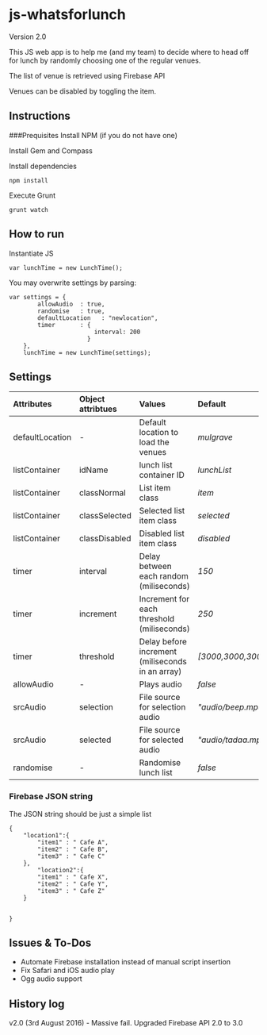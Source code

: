 # js-whatsforlunch
Version 2.0

This JS web app is to help me (and my team) to decide where to head off for lunch by randomly choosing one of the regular venues.

The list of venue is retrieved using Firebase API

Venues can be disabled by toggling the item.

## Instructions

###Prequisites
Install NPM (if you do not have one)

Install Gem and Compass

Install dependencies
```
npm install
```

Execute Grunt
```
grunt watch
```

## How to run
Instantiate JS
```
var lunchTime = new LunchTime();
```

You may overwrite settings by parsing:
```
var settings = {
        allowAudio  : true,
        randomise   : true,
        defaultLocation   : "newlocation",
        timer       : {
                        interval: 200
                      }
    },
    lunchTime = new LunchTime(settings);
```

## Settings

| Attributes | Object attribtues | Values | Default
|:---|:---|:---|:---|
| defaultLocation | - | Default location to load the venues | _mulgrave_
| listContainer | idName| lunch list container ID | _lunchList_
| listContainer | classNormal| List item class | _item_
| listContainer | classSelected| Selected list item class | _selected_ 
| listContainer | classDisabled| Disabled list item class | _disabled_ 
| timer | interval | Delay between each random (miliseconds) | _150_
| timer | increment | Increment for each threshold (miliseconds) | _250_
| timer | threshold | Delay before increment (miliseconds in an array)| _[3000,3000,3000]_
| allowAudio | - | Plays audio | _false_
| srcAudio | selection | File source for selection audio | _"audio/beep.mp3"_
| srcAudio | selected | File source for selected audio | _"audio/tadaa.mp3"_
| randomise | - | Randomise lunch list | _false_

### Firebase JSON string
The JSON string should be just a simple list
```
{
	"location1":{
		"item1" : " Cafe A",
	    "item2" : " Cafe B",
	    "item3" : " Cafe C"
	},
		"location2":{
		"item1" : " Cafe X",
	    "item2" : " Cafe Y",
	    "item3" : " Cafe Z"
	}

    
}
```

## Issues & To-Dos
- Automate Firebase installation instead of manual script insertion
- Fix Safari and iOS audio play
- Ogg audio support

## History log
v2.0 (3rd August 2016) - Massive fail. Upgraded Firebase API 2.0 to 3.0